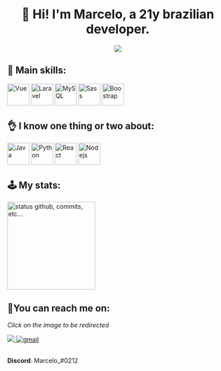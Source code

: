 <h1 align="center">👋 Hi! I'm Marcelo, a 21y brazilian developer.</h1>
<div align="center">
   <img src="https://komarev.com/ghpvc/?username=basedCadet&style=for-the-badge"/> 
</div>

## **💬 Main skills:**
<div>
  <img width="50" height="50" title="Vue" src="https://cdn.jsdelivr.net/gh/devicons/devicon/icons/vuejs/vuejs-original.svg" />
  <img width="50" height="50" title="Laravel" src="https://cdn.jsdelivr.net/gh/devicons/devicon/icons/laravel/laravel-plain.svg" />
  <img  width="50" height="50" title="MySQL" src="https://cdn.jsdelivr.net/gh/devicons/devicon/icons/mysql/mysql-original.svg" />
  <img width="50" height="50" title="Sass" src="https://cdn.jsdelivr.net/gh/devicons/devicon/icons/sass/sass-original.svg" />
  <img width="50" height="50" title="Boostrap" src="https://cdn.jsdelivr.net/gh/devicons/devicon/icons/bootstrap/bootstrap-original.svg" />
</div>

## **👌 I know one thing or two about:**
<div> 
  <img  width="50" height="50" title="Java" src="https://cdn.jsdelivr.net/gh/devicons/devicon/icons/java/java-original.svg" />
  <img width="50" height="50" title="Python" src="https://cdn.jsdelivr.net/gh/devicons/devicon/icons/python/python-original.svg" />
  <img width="50" height="50" title="React" src="https://cdn.jsdelivr.net/gh/devicons/devicon/icons/react/react-original.svg" />
  <img width="50" height="50" title="Nodejs" src="https://cdn.jsdelivr.net/gh/devicons/devicon/icons/nodejs/nodejs-original.svg" />
</div>

## **🕹️ My stats:**

<div>
    <img alt="status github, commits, etc..." height="200px" src="https://github-readme-stats.vercel.app/api?username=basedCadet&count_private=true&show_icons=true&theme=algolia&bg_color=0,000000,130F40&layout=compact&border_radius=8" />
    
</div>

## **🌠You can reach me on:**
*Click on the image to be redirected*

<div>
  <a href="https://www.linkedin.com/in/marcelo-ferreira-790a66226/">
  <img src="https://img.shields.io/badge/linkedin-%230077B5.svg?style=for-the-badge&logo=linkedin&logoColor=white"/>
  </a>
  <a href="mailto:flaviomff@gmail.com">
  <img alt=gmail src="https://img.shields.io/badge/Gmail-D14836?style=for-the-badge&logo=gmail&logoColor=white"/>
  </a>
</div>

<br/>

**Discord**: Marcelo_#0212
